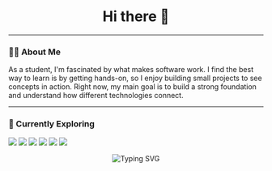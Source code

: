 <h1 align="center">Hi there 👋</h1>


---

### 👨‍💻 About Me

As a student, I'm fascinated by what makes software work. 
I find the best way to learn is by getting hands-on, so I enjoy building small projects to see concepts in action.
Right now, my main goal is to build a strong foundation and understand how different technologies connect.

---

### 🧰 Currently Exploring

<p align="left">
  <img src="https://img.shields.io/badge/HTML5-black?style=flat-square&logo=html5&logoColor=white" />
  <img src="https://img.shields.io/badge/CSS3-black?style=flat-square&logo=css3&logoColor=white" />
  <img src="https://img.shields.io/badge/JavaScript-black?style=flat-square&logo=javascript&logoColor=white" />
  <img src="https://img.shields.io/badge/C-black?style=flat-square&logo=c&logoColor=white" />
  <img src="https://img.shields.io/badge/Python-black?style=flat-square&logo=python&logoColor=white" />
  <img src="https://img.shields.io/badge/Java-black?style=flat-square&logo=java&logoColor=white" />
</p>
  <p align="center">
    <img src="https://readme-typing-svg.demolab.com?font=Fira+Code&pause=1200&speed=1000&color=999999&center=true&vCenter=true&width=500&lines=%3E+my+code+runs+.+.+.+.+.+.+.+.+away" alt="Typing SVG" />
  </p>

